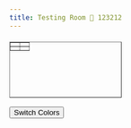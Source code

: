 ```yaml
---
title: Testing Room 🧪 123212
---
```

<table id="colorTable" border="1" style="width: 200px; height: 100px; text-align: center; margin-top: 20px;"> <tr> <td id="cell1" style="background-color: white;"></td> <td id="cell2"></td> </tr> <tr> <td id="cell3"></td> <td id="cell4" style="background-color: white;"></td> </tr> </table> <button onclick="switchColors()">Switch Colors</button> 

<script> function switchColors() { var cell1Color = document.getElementById('cell1').style.backgroundColor; var cell2Color = document.getElementById('cell2').style.backgroundColor; var cell3Color = document.getElementById('cell3').style.backgroundColor; var cell4Color = document.getElementById('cell4').style.backgroundColor; document.getElementById('cell1').style.backgroundColor = cell1Color === 'white' ? '' : 'white'; document.getElementById('cell2').style.backgroundColor = cell2Color === 'white' ? '' : 'white'; document.getElementById('cell3').style.backgroundColor = cell3Color === 'white' ? '' : 'white'; document.getElementById('cell4').style.backgroundColor = cell4Color === 'white' ? '' : 'white'; } </script>